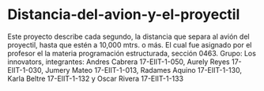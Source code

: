 # Distancia-del-avion-y-el-proyectil
Este proyecto describe cada segundo, la distancia que separa al avión del proyectil, hasta que estén a 10,000 mtrs. o más. El cual fue asignado por el profesor el la materia programación estructurada, sección 0463. Grupo: Los innovators, integrantes: Andres Cabrera 17-EIIT-1-050, Aurely Reyes 17-EIIT-1-030, Jumery Mateo 17-EIIT-1-013, Radames Aquino 17-EIIT-1-130, Karla Beltre 17-EIIT-1-132 y Oscar Rivera 17-EIIT-1-133
